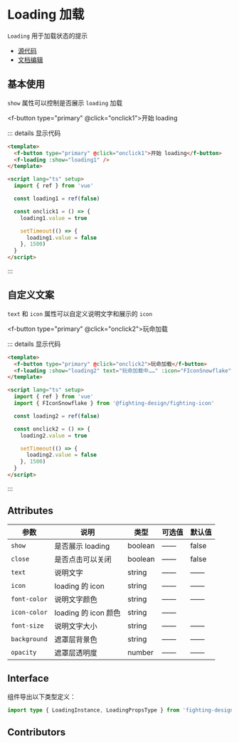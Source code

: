 # Loading 加载

`Loading` 用于加载状态的提示

- [源代码](https://github.com/FightingDesign/fighting-design/tree/master/packages/fighting-design/loading)
- [文档编辑](https://github.com/FightingDesign/fighting-design/blob/master/docs/docs/components/loading.md)

## 基本使用

`show` 属性可以控制是否展示 `loading` 加载

<f-button type="primary" @click="onclick1">开始 loading</f-button>
<f-loading :show="loading1" />

::: details 显示代码

```html
<template>
  <f-button type="primary" @click="onclick1">开始 loading</f-button>
  <f-loading :show="loading1" />
</template>

<script lang="ts" setup>
  import { ref } from 'vue'

  const loading1 = ref(false)

  const onclick1 = () => {
    loading1.value = true

    setTimeout(() => {
      loading1.value = false
    }, 1500)
  }
</script>
```

:::

## 自定义文案

`text` 和 `icon` 属性可以自定义说明文字和展示的 `icon`

<f-button type="primary" @click="onclick2">玩命加载</f-button>
<f-loading :show="loading2" text="玩命加载中……" :icon="FIconSnowflake" />

::: details 显示代码

```html
<template>
  <f-button type="primary" @click="onclick2">玩命加载</f-button>
  <f-loading :show="loading2" text="玩命加载中……" :icon="FIconSnowflake" />
</template>

<script lang="ts" setup>
  import { ref } from 'vue'
  import { FIconSnowflake } from '@fighting-design/fighting-icon'

  const loading2 = ref(false)

  const onclick2 = () => {
    loading2.value = true

    setTimeout(() => {
      loading2.value = false
    }, 1500)
  }
</script>
```

:::

## Attributes

| 参数         | 说明                 | 类型    | 可选值 | 默认值 |
| ------------ | -------------------- | ------- | ------ | ------ |
| `show`       | 是否展示 loading     | boolean | ——     | false  |
| `close`      | 是否点击可以关闭     | boolean | ——     | false  |
| `text`       | 说明文字             | string  | ——     | ——     |
| `icon`       | loading 的 icon      | string  | ——     | ——     |
| `font-color` | 说明文字颜色         | string  | ——     | ——     |
| `icon-color` | loading 的 icon 颜色 | string  | ——     |
| `font-size`  | 说明文字大小         | string  | ——     | ——     |
| `background` | 遮罩层背景色         | string  | ——     | ——     |
| `opacity`    | 遮罩层透明度         | number  | ——     | ——     |

## Interface

组件导出以下类型定义：

```ts
import type { LoadingInstance, LoadingPropsType } from 'fighting-design'
```

## Contributors

<a href="https://github.com/Tyh2001" target="_blank">
  <f-avatar round src="https://avatars.githubusercontent.com/u/73180970?v=4" />
</a>

<a href="https://github.com/yn22638" target="_blank">
  <f-avatar round src="https://avatars.githubusercontent.com/u/48940123?v=4" />
</a>

<a href="https://github.com/Alphatrionty" target="_blank">
  <f-avatar round src="https://avatars.githubusercontent.com/u/57850101?v=4" />
</a>

<script setup>
  import { ref } from 'vue'
  import { FIconSnowflake } from '@fighting-design/fighting-icon'

  const loading1 = ref(false)

  const onclick1 = () => {
    loading1.value = true
    setTimeout(() => {
      loading1.value = false
    }, 1500)
  }

  const loading2 = ref(false)

  const onclick2 = () => {
    loading2.value = true
    setTimeout(() => {
      loading2.value = false
    }, 1500)
  }
</script>
